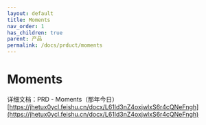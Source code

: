```yaml
---
layout: default
title: Moments
nav_order: 1
has_children: true
parent: 产品
permalink: /docs/prduct/moments
---
```



# Moments
 详细文档：PRD - Moments（那年今日） [https://jhetux0ycl.feishu.cn/docx/L61ld3nZ4oxjwlxS6r4cQNeFngh](https://jhetux0ycl.feishu.cn/docx/L61ld3nZ4oxjwlxS6r4cQNeFngh)